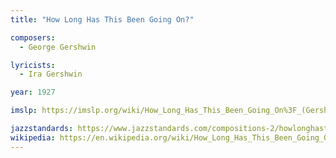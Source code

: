```yaml
---
title: "How Long Has This Been Going On?"

composers:
  - George Gershwin

lyricists:
  - Ira Gershwin

year: 1927

imslp: https://imslp.org/wiki/How_Long_Has_This_Been_Going_On%3F_(Gershwin,_George)

jazzstandards: https://www.jazzstandards.com/compositions-2/howlonghasthisbeengoingon.htm
wikipedia: https://en.wikipedia.org/wiki/How_Long_Has_This_Been_Going_On%3F
---
```

